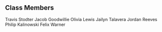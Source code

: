 ## Class Members

Travis Stodter
Jacob Goodwillie
Olivia Lewis
Jailyn Talavera
Jordan Reeves
Philip Kalinowski
Felix Warner
